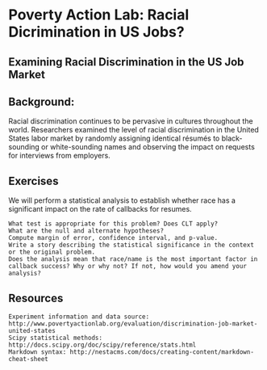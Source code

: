 # Poverty Action Lab: Racial Dicrimination in US Jobs?

## Examining Racial Discrimination in the US Job Market

## Background:

Racial discrimination continues to be pervasive in cultures throughout the world. Researchers examined the level of racial discrimination in the United States labor market by randomly assigning identical résumés to black-sounding or white-sounding names and observing the impact on requests for interviews from employers.

## Exercises

We will perform a statistical analysis to establish whether race has a significant impact on the rate of callbacks for resumes.

    What test is appropriate for this problem? Does CLT apply?
    What are the null and alternate hypotheses?
    Compute margin of error, confidence interval, and p-value.
    Write a story describing the statistical significance in the context or the original problem.
    Does the analysis mean that race/name is the most important factor in callback success? Why or why not? If not, how would you amend your analysis?

## Resources

    Experiment information and data source: http://www.povertyactionlab.org/evaluation/discrimination-job-market-united-states
    Scipy statistical methods: http://docs.scipy.org/doc/scipy/reference/stats.html
    Markdown syntax: http://nestacms.com/docs/creating-content/markdown-cheat-sheet

